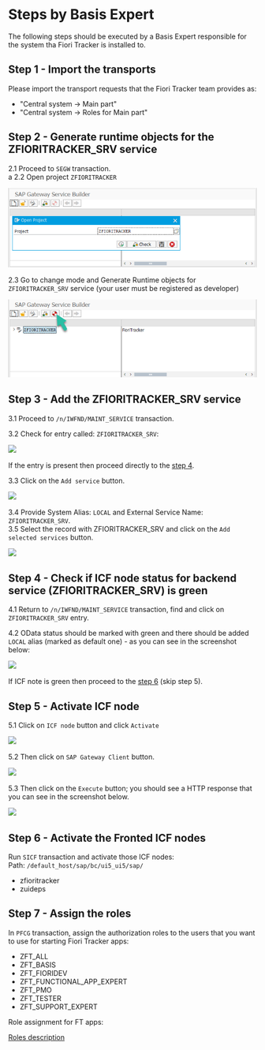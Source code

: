 # Steps by Basis Expert

The following steps should be executed by a Basis Expert responsible for the system tha Fiori Tracker is installed to.

## Step 1 - Import the transports

Please import the transport requests that the Fiori Tracker team provides as:
- "Central system -> Main part"
- "Central system -> Roles for Main part"

## Step 2 - Generate runtime objects for the ZFIORITRACKER_SRV service

2.1 Proceed to `SEGW` transaction. <br>a
2.2 Open project `ZFIORITRACKER`

![](res/segw.png)

2.3 Go to change mode and Generate Runtime objects for `ZFIORITRACKER_SRV` service (your user must be registered as developer)

![](res/segw_gen.png)

## Step 3 - Add the ZFIORITRACKER_SRV service

3.1 Proceed to `/n/IWFND/MAINT_SERVICE` transaction.<br>

3.2 Check for entry called: `ZFIORITRACKER_SRV`:

![](/res/maint-service-entry.png)

If the entry is present then proceed directly to the [step 4](#step-4-check-if-icf-node-status-for-backend-service-zfioritracker_srv-is-green).

3.3 Click on the `Add service` button.

![](/res/maint-service-add.png)

3.4 Provide System Alias: `LOCAL` and External Service Name: `ZFIORITRACKER_SRV`.<br>
3.5 Select the record with ZFIORITRACKER_SRV and click on the `Add selected services` button.

![](/res/maint-service-add2.png)

## Step 4 - Check if ICF node status for backend service (ZFIORITRACKER_SRV) is green

4.1 Return to `/n/IWFND/MAINT_SERVICE` transaction, find and click on `ZFIORITRACKER_SRV` entry.<br>

4.2 OData status should be marked with green and there should be added `LOCAL` alias (marked as default one) - as you can see in the screenshot below:

![](/res/maint-service.png)

If ICF note is green then proceed to the [step 6](#step-6-activate-the-fronted-icf-nodes) (skip step 5).

## Step 5 - Activate ICF node

5.1 Click on `ICF node` button and click `Activate`

![](/res/maint_service_icfactivate.png)

5.2 Then click on `SAP Gateway Client` button.

![](/res/maint_service_gwcheck.png)

5.3 Then click on the `Execute` button; you should see a HTTP response that you can see in the screenshot below.

![](/res/maint_service_httpcheck.png)

## Step 6 - Activate the Fronted ICF nodes

Run `SICF` transaction and activate those ICF nodes:<br/>
Path: `/default_host/sap/bc/ui5_ui5/sap/`
- zfioritracker<br/>
- zuideps

## Step 7 - Assign the roles

In `PFCG` transaction, assign the authorization roles to the users that you want to use for starting Fiori Tracker apps:
- ZFT_ALL
- ZFT_BASIS
- ZFT_FIORIDEV
- ZFT_FUNCTIONAL_APP_EXPERT
- ZFT_PMO
- ZFT_TESTER
- ZFT_SUPPORT_EXPERT

Role assignment for FT apps:

[Roles description](general/role-assignment.md)